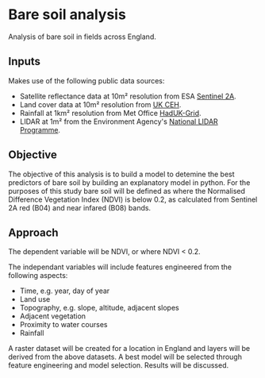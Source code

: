 # Bare soil analysis

Analysis of bare soil in fields across England.

## Inputs

Makes use of the following public data sources:

- Satellite reflectance data at 10m² resolution from ESA [Sentinel 2A](https://scihub.copernicus.eu).
- Land cover data at 10m² resolution from [UK CEH](https://catalogue.ceh.ac.uk/documents/017313c6-954b-4343-8784-3d61aa6e44da).
- Rainfall at 1km² resolution from Met Office [HadUK-Grid](https://catalogue.ceda.ac.uk/uuid/4dc8450d889a491ebb20e724debe2dfb).
- LIDAR at 1m² from the Environment Agency's [National LIDAR Programme](https://www.data.gov.uk/dataset/f0db0249-f17b-4036-9e65-309148c97ce4/national-lidar-programme).


## Objective

The objective of this analysis is to build a model to detemine the best predictors of bare soil by building an explanatory model in python.
For the purposes of this study bare soil will be defined as where the Normalised Difference Vegetation Index (NDVI) is below 0.2, as calculated from Sentinel 2A red (B04) and near infared (B08) bands.

## Approach

The dependent variable will be NDVI, or where NDVI < 0.2.

The independant variables will include features engineered from the following aspects:

- Time, e.g. year, day of year
- Land use
- Topography, e.g. slope, altitude, adjacent slopes
- Adjacent vegetation
- Proximity to water courses
- Rainfall

A raster dataset will be created for a location in England and layers will be derived from the above datasets.
A best model will be selected through feature engineering and model selection.
Results will be discussed.